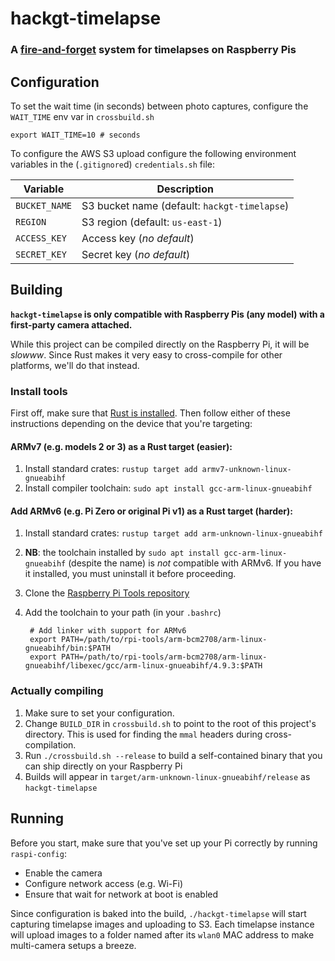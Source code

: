 # hackgt-timelapse
### A [fire-and-forget](https://en.wikipedia.org/wiki/Fire-and-forget) system for timelapses on Raspberry Pis

## Configuration
To set the wait time (in seconds) between photo captures, configure the `WAIT_TIME` env var in `crossbuild.sh`

    export WAIT_TIME=10 # seconds

To configure the AWS S3 upload configure the following environment variables in the (`.gitignore`d) `credentials.sh` file:

| Variable      | Description                                  |
| ------------- | -------------------------------------------- |
| `BUCKET_NAME` | S3 bucket name (default: `hackgt-timelapse`) |
| `REGION`      | S3 region (default: `us-east-1`)             |
| `ACCESS_KEY`  | Access key (*no default*)                    |
| `SECRET_KEY`  | Secret key (*no default*)                    |

## Building

**`hackgt-timelapse` is only compatible with Raspberry Pis (any model) with a first-party camera attached.**

While this project can be compiled directly on the Raspberry Pi, it will be *slowww*. Since Rust makes it very easy to cross-compile for other platforms, we'll do that instead.

### Install tools

First off, make sure that [Rust is installed](https://www.rust-lang.org/tools/install). Then follow either of these instructions depending on the device that you're targeting:

#### ARMv7 (e.g. models 2 or 3) as a Rust target (**easier**):
1. Install standard crates: `rustup target add armv7-unknown-linux-gnueabihf`
2. Install compiler toolchain: `sudo apt install gcc-arm-linux-gnueabihf`

#### Add ARMv6 (e.g. Pi Zero or original Pi v1) as a Rust target (**harder**):
1. Install standard crates: `rustup target add arm-unknown-linux-gnueabihf`
2. **NB**: the toolchain installed by `sudo apt install gcc-arm-linux-gnueabihf` (despite the name) is *not* compatible with ARMv6. If you have it installed, you must uninstall it before proceeding.
3. Clone the [Raspberry Pi Tools repository](https://github.com/raspberrypi/tools)
4. Add the toolchain to your path (in your `.bashrc`)

		# Add linker with support for ARMv6
		export PATH=/path/to/rpi-tools/arm-bcm2708/arm-linux-gnueabihf/bin:$PATH
		export PATH=/path/to/rpi-tools/arm-bcm2708/arm-linux-gnueabihf/libexec/gcc/arm-linux-gnueabihf/4.9.3:$PATH

### Actually compiling

1. Make sure to set your configuration.
2. Change `BUILD_DIR` in `crossbuild.sh` to point to the root of this project's directory. This is used for finding the `mmal` headers during cross-compilation.
2. Run `./crossbuild.sh --release` to build a self-contained binary that you can ship directly on your Raspberry Pi
3. Builds will appear in `target/arm-unknown-linux-gnueabihf/release` as `hackgt-timelapse`

## Running

Before you start, make sure that you've set up your Pi correctly by running `raspi-config`:
* Enable the camera
* Configure network access (e.g. Wi-Fi)
* Ensure that wait for network at boot is enabled

Since configuration is baked into the build, `./hackgt-timelapse` will start capturing timelapse images and uploading to S3. Each timelapse instance will upload images to a folder named after its `wlan0` MAC address to make multi-camera setups a breeze.
